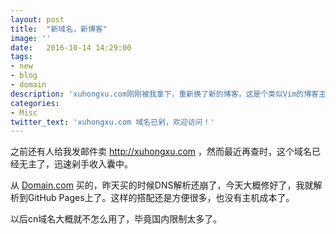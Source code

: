 ```yaml
---
layout: post
title:  "新域名，新博客"
image: ''
date:   2016-10-14 14:29:00
tags:
- new
- blog
- domain
description: 'xuhongxu.com刚刚被我拿下，重新换了新的博客，这是个类似Vim的博客主题，以后就用它了！'
categories:
- Misc
twitter_text: 'xuhongxu.com 域名已剁，欢迎访问！'
---
```


之前还有人给我发邮件卖 http://xuhongxu.com ，然而最近再查时，这个域名已经无主了，迅速剁手收入囊中。

从 [Domain.com](http://www.domain.com) 买的，昨天买的时候DNS解析还崩了，今天大概修好了，我就解析到GitHub Pages上了。这样的搭配还是方便很多，也没有主机成本了。

以后cn域名大概就不怎么用了，毕竟国内限制太多了。
